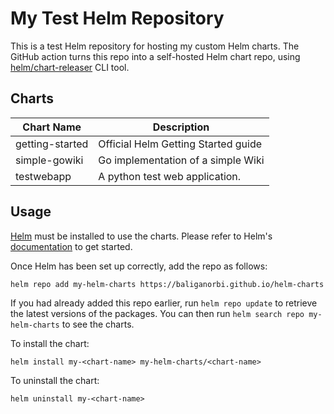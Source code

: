 # My Test Helm Repository

This is a test Helm repository for hosting my custom Helm charts. The GitHub action turns this repo into a self-hosted Helm chart repo, using [helm/chart-releaser](https://github.com/helm/chart-releaser) CLI tool. 

## Charts

| Chart Name  | Description |
| ----------- | ----------- |
| getting-started | Official Helm Getting Started guide |
| simple-gowiki | Go implementation of a simple Wiki |
| testwebapp | A python test web application.  |


## Usage

[Helm](https://helm.sh) must be installed to use the charts.  Please refer to Helm's [documentation](https://helm.sh/docs) to get started.

Once Helm has been set up correctly, add the repo as follows:

```
helm repo add my-helm-charts https://baliganorbi.github.io/helm-charts
```

If you had already added this repo earlier, run `helm repo update` to retrieve the latest versions of the packages. You can then run `helm search repo my-helm-charts` to see the charts.

To install the <chart-name> chart:

```
helm install my-<chart-name> my-helm-charts/<chart-name>
```

To uninstall the chart:

```
helm uninstall my-<chart-name>
```